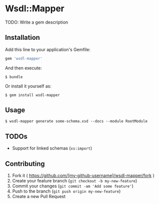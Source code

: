 # Wsdl::Mapper

TODO: Write a gem description

## Installation

Add this line to your application's Gemfile:

```ruby
gem 'wsdl-mapper'
```

And then execute:

    $ bundle

Or install it yourself as:

    $ gem install wsdl-mapper

## Usage

    $ wsdl-mapper generate some-schema.xsd --docs --module RootModule
    
## TODOs

* Support for linked schemas (`xs:import`)

## Contributing

1. Fork it ( https://github.com/[my-github-username]/wsdl-mapper/fork )
2. Create your feature branch (`git checkout -b my-new-feature`)
3. Commit your changes (`git commit -am 'Add some feature'`)
4. Push to the branch (`git push origin my-new-feature`)
5. Create a new Pull Request
